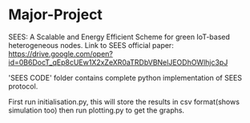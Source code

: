 # Major-Project
SEES: A Scalable and Energy Efficient Scheme for green IoT-based heterogeneous nodes.
Link to SEES official paper: https://drive.google.com/open?id=0B6DocT_qEp8cUEw1X2xZeXR0aTRDbVBNelJEODhOWlhjc3pJ

'SEES CODE' folder contains complete python implementation of SEES protocol.

First run initialisation.py, this will store the results in csv format(shows simulation too) then run plotting.py to get the graphs.
